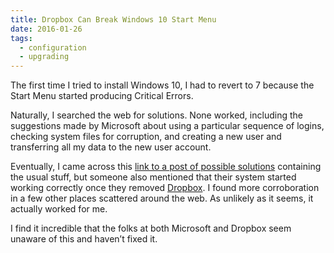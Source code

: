 ```yaml
---
title: Dropbox Can Break Windows 10 Start Menu
date: 2016-01-26
tags:
  - configuration
  - upgrading
---
```


The first time I tried to install Windows 10, I had to revert to 7 because the Start Menu started producing Critical Errors.

Naturally, I searched the web for solutions. None worked, including the suggestions made by Microsoft about using a particular sequence of logins, checking system files for corruption, and creating a new user and transferring all my data to the new user account.

Eventually, I came across this [link to a post of possible solutions](http://answers.microsoft.com/en-us/windows/forum/windows_10-start/windows-10-critical-error-start-menu-isnt-working/878cdf28-aae2-4b93-9dbf-aef0bc9ab0ea?auth=1) containing the usual stuff, but someone also mentioned that their system started working correctly once they removed [Dropbox](https://www.dropbox.com/). I found more corroboration in a few other places scattered around the web. As unlikely as it seems, it actually worked for me.

I find it incredible that the folks at both Microsoft and Dropbox seem unaware of this and haven’t fixed it.
